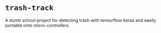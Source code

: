 # `trash-track`
A dumb school project for detecting trash with tensorflow keras and easily portable onto micro-controllers.
